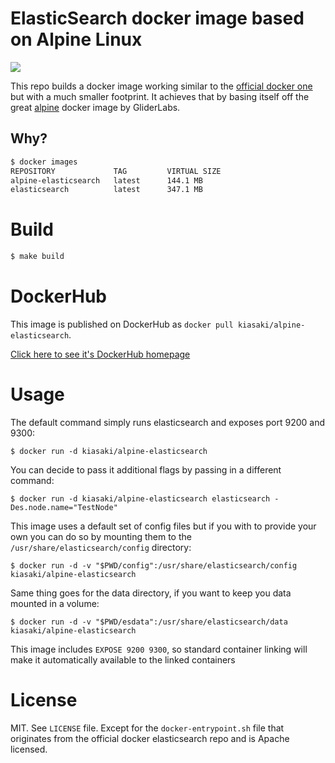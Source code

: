 # ElasticSearch docker image based on Alpine Linux

[![](https://badge.imagelayers.io/kiasaki/alpine-elasticsearch:latest.svg)](https://imagelayers.io/?images=kiasaki/alpine-elasticsearch:latest 'Get your own badge on imagelayers.io')

This repo builds a docker image working similar to the [official docker one](https://github.com/docker-library/docs/tree/master/elasticsearch)
but with a much smaller footprint. It achieves that by basing itself off the great
[alpine](https://github.com/gliderlabs/docker-alpine) docker image by GliderLabs.

## Why?

```bash
$ docker images
REPOSITORY             TAG         VIRTUAL SIZE
alpine-elasticsearch   latest      144.1 MB
elasticsearch          latest      347.1 MB
```

# Build

```bash
$ make build
```

# DockerHub

This image is published on DockerHub as `docker pull kiasaki/alpine-elasticsearch`.

[Click here to see it's DockerHub homepage](https://hub.docker.com/r/kiasaki/alpine-elasticsearch/)

# Usage

The default command simply runs elasticsearch and exposes port 9200 and 9300:

```
$ docker run -d kiasaki/alpine-elasticsearch
```

You can decide to pass it additional flags by passing in a different command:

```
$ docker run -d kiasaki/alpine-elasticsearch elasticsearch -Des.node.name="TestNode"
```

This image uses a default set of config files but if you with to provide your own you can do so by mounting them to the `/usr/share/elasticsearch/config` directory:

```
$ docker run -d -v "$PWD/config":/usr/share/elasticsearch/config kiasaki/alpine-elasticsearch
```

Same thing goes for the data directory, if you want to keep you data mounted in a
volume:

```
$ docker run -d -v "$PWD/esdata":/usr/share/elasticsearch/data kiasaki/alpine-elasticsearch
```

This image includes `EXPOSE 9200 9300`, so standard container linking will make it automatically available to the linked containers

# License

MIT. See `LICENSE` file. Except for the `docker-entrypoint.sh` file that originates
from the official docker elasticsearch repo and is Apache licensed.

